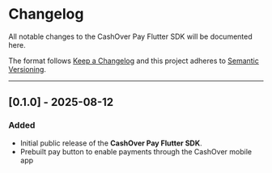 # Changelog

All notable changes to the CashOver Pay Flutter SDK will be documented here.

The format follows [Keep a Changelog](https://keepachangelog.com/en/1.0.0/) and this project adheres to [Semantic Versioning](https://semver.org/spec/v2.0.0.html).

---

## [0.1.0] - 2025-08-12

### Added

- Initial public release of the **CashOver Pay Flutter SDK**.
- Prebuilt pay button to enable payments through the CashOver mobile app
